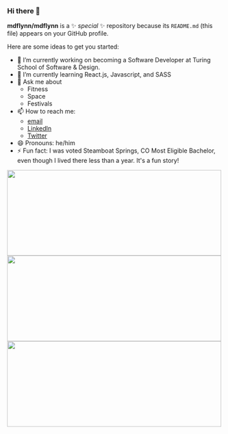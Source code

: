 ### Hi there 👋


**mdflynn/mdflynn** is a ✨ _special_ ✨ repository because its `README.md` (this file) appears on your GitHub profile.

Here are some ideas to get you started:

- 🔭 I’m currently working on becoming a Software Developer at Turing School of Software & Design.
- 🌱 I’m currently learning React.js, Javascript, and SASS
- 💬 Ask me about 
  - Fitness
  - Space
  - Festivals
- 📫 How to reach me:
  - [email](mailto:mdflynn34@outlook.com)
  - [LinkedIn](https://www.linkedin.com/in/mikeflynnmba/)
  - [Twitter](https://twitter.com/mikeflynncodes)
- 😄 Pronouns: he/him
- ⚡ Fun fact: I was voted Steamboat Springs, CO Most Eligible Bachelor, even though I lived there less than a year. It's a fun story!


<a href="https://github.com/mdflynn/github-readme-stats">
  <img align="center" src="https://github-readme-stats.vercel.app/api?username=mdflynn&show_icons=true&theme=tokyonight" height="200" width="500"/>
</a>
<a href="https://github.com/mdflynn/github-readme-stats">
  <img align="center" src="https://github-readme-stats.vercel.app/api/top-langs/?username=mdflynn&theme=tokyonight" height="200" width="500"/>
</a>
<a href="https://github.com/mdflynn/overlook">
  <img align="center" src="https://github-readme-stats.vercel.app/api/pin/?username=mdflynn&repo=overlook&theme=tokyonight" height="200" width="500"/>
</a>

